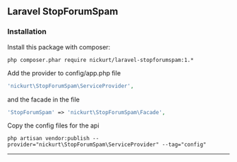 ## Laravel StopForumSpam

### Installation
Install this package with composer:
```
php composer.phar require nickurt/laravel-stopforumspam:1.*
```

Add the provider to config/app.php file

```php
'nickurt\StopForumSpam\ServiceProvider',
```

and the facade in the file

```php
'StopForumSpam' => 'nickurt\StopForumSpam\Facade',
```

Copy the config files for the api

```
php artisan vendor:publish --provider="nickurt\StopForumSpam\ServiceProvider" --tag="config"
```

- - - 